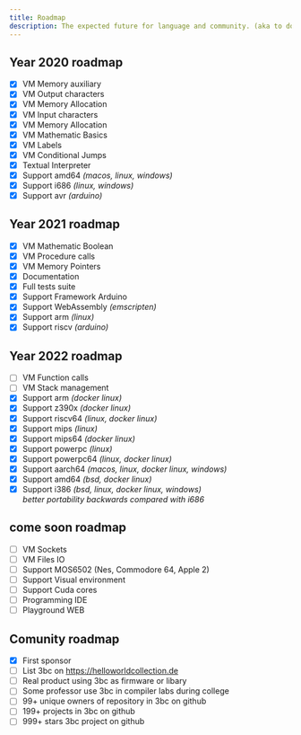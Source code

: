 ```yaml
---
title: Roadmap
description: The expected future for language and community. (aka to do list)
---
```


## Year 2020 roadmap

- [X] VM Memory auxiliary
- [X] VM Output characters
- [X] VM Memory Allocation
- [X] VM Input characters
- [X] VM Memory Allocation
- [X] VM Mathematic Basics
- [X] VM Labels
- [X] VM Conditional Jumps
- [X] Textual Interpreter
- [X] Support amd64 _(macos, linux, windows)_
- [X] Support i686 _(linux, windows)_
- [X] Support avr _(arduino)_

## Year 2021 roadmap

 - [X] VM Mathematic Boolean
 - [X] VM Procedure calls
 - [X] VM Memory Pointers
 - [X] Documentation
 - [X] Full tests suite
 - [X] Support Framework Arduino
 - [X] Support WebAssembly _(emscripten)_
 - [X] Support arm _(linux)_
 - [X] Support riscv _(arduino)_

## Year 2022 roadmap

 - [ ] VM Function calls
 - [ ] VM Stack management
 - [X] Support arm _(docker linux)_
 - [X] Support z390x _(docker linux)_
 - [X] Support riscv64 _(linux, docker linux)_
 - [X] Support mips _(linux)_
 - [X] Support mips64 _(docker linux)_
 - [X] Support powerpc _(linux)_
 - [X] Support powerpc64 _(linux, docker linux)_
 - [X] Support aarch64 _(macos, linux, docker linux, windows)_
 - [X] Support amd64 _(bsd, docker linux)_
 - [X] Support i386  _(bsd, linux, docker linux, windows)_<br/>_better portability backwards compared with i686_

##  come soon roadmap 

 - [ ] VM Sockets
 - [ ] VM Files IO
 - [ ] Support MOS6502 (Nes, Commodore 64, Apple 2)
 - [ ] Support Visual environment
 - [ ] Support Cuda cores
 - [ ] Programming IDE
 - [ ] Playground WEB

## Comunity roadmap

 - [X] First sponsor
 - [ ] List 3bc on <https://helloworldcollection.de>
 - [ ] Real product using 3bc as firmware or libary
 - [ ] Some professor use 3bc in compiler labs during college
 - [ ] 99+ unique owners of repository in 3bc on github
 - [ ] 199+ projects in 3bc on github
 - [ ] 999+ stars 3bc project on github
